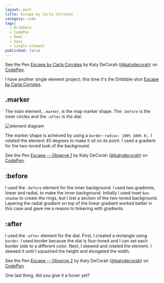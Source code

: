 ```yaml
---
layout: post
title: Escape by Carla Corrales
category: code
tags: 
  - Dribbble
  - CodePen
  - Haml
  - Sass
  - single element
published: false
---
```


<p data-height="400" data-theme-id="97" data-slug-hash="c49a6895c8d1d3fa307fae18791cc51f" data-default-tab="result" class='codepen'>See the Pen <a href='http://codepen.io/katydecorah/pen/c49a6895c8d1d3fa307fae18791cc51f'>Escape by Carla Corrales</a> by Katy DeCorah (<a href='http://codepen.io/katydecorah'>@katydecorah</a>) on <a href='http://codepen.io'>CodePen</a>.</p>

I have another single element project; this time it's the Dribbble shot [Escape by Carla Corrales](http://drbl.in/jMcZ).

## .marker
The main element, `.marker`, is the map marker shape. The `:before` is the inner circles and the `:after` is the dial.

![element diagram](https://dl.dropbox.com/s/q4he7hpqshi3khn/escape-elements.png)

The marker shape is acheived by using a `border-radius: 100% 100% 0;`. I rotated the element 45 degrees to make it sit on its point. I used a gradient for the two-toned look of the background.

<p data-height="400" data-theme-id="97" data-slug-hash="5139eb2825b88adf9495330f554a9c5b" data-default-tab="result" class='codepen'>See the Pen <a href='http://codepen.io/katydecorah/pen/5139eb2825b88adf9495330f554a9c5b'>Escape -- Observe 1</a> by Katy DeCorah (<a href='http://codepen.io/katydecorah'>@katydecorah</a>) on <a href='http://codepen.io'>CodePen</a>.</p>

## :before

I used the `:before` element for the inner background. I used two gradients, linear and radial, to make the inner background. Initially I used inset `box-shadow` to create the rings, but I lost a section of the two-toned background. Layering the radial gradient on top of the linear gradient worked better in this case and gave me a reason to tinkering with gradients.

## :after
I used the `:after` element for the dial. First, I created a rectangle using `border`. I used border because the dial is four-toned and I can set each border side to a different color. Next, I skewed and rotated the element. I skewed it until I squashed the height and elongated the width.

<p data-height="400" data-theme-id="97" data-slug-hash="2da5c6fd1fea85b62eef5c84568f6658" data-default-tab="result" class='codepen'>See the Pen <a href='http://codepen.io/katydecorah/pen/2da5c6fd1fea85b62eef5c84568f6658'>Escape -- Observe 2</a> by Katy DeCorah (<a href='http://codepen.io/katydecorah'>@katydecorah</a>) on <a href='http://codepen.io'>CodePen</a>.</p>

One last thing, did you give it a hover yet?